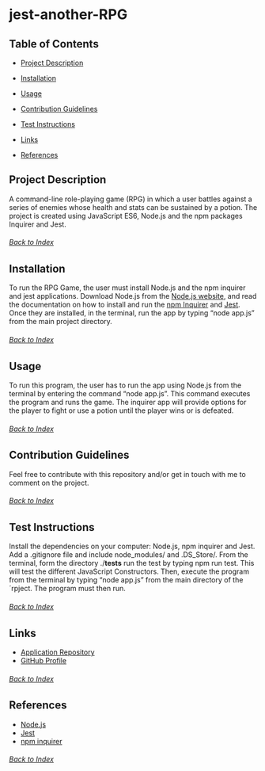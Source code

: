 # jest-another-RPG
## Table of Contents
- [Project Description](#Project-Description)

- [Installation](#Installation)

- [Usage](#Usage)

- [Contribution Guidelines](#Contribution-Guidelines)

- [Test Instructions](#Test-Instructions)

- [Links](#Links)

- [References](#References)


## Project Description
A command-line role-playing game (RPG) in which a user battles against a series of enemies whose health and stats can be sustained by a potion. The project is created using JavaScript ES6, Node.js and the npm packages Inquirer and Jest.
###### [Back to Index](#Table-of-Contents)


## Installation
To run the RPG Game, the user must install Node.js and the npm inquirer and jest applications. Download Node.js from the [Node.js website](https://nodejs.org/en/), and read the documentation on how to install and run the [npm Inquirer](https://www.npmjs.com/package/inquirer) and [Jest](https://jestjs.io/docs/getting-started). Once they are installed, in the terminal, run the app by typing “node app.js” from the main project directory.
###### [Back to Index](#Table-of-Contents)
	

## Usage
To run this program, the user has to run the app using Node.js from the terminal by entering the command “node app.js”. This command executes the program and runs the game. The inquirer app will provide options for the player to fight or use a potion until the player wins or is defeated.
###### [Back to Index](#Table-of-Contents)
	

## Contribution Guidelines
Feel free to contribute with this repository and/or get in touch with me to comment on the project.
###### [Back to Index](#Table-of-Contents)
	

## Test Instructions
Install the dependencies on your computer: Node.js, npm inquirer and Jest. Add a .gitignore file and include node_modules/ and .DS_Store/.
From the terminal, form the directory ./__tests__ run the test by typing npm run test. This will test the different JavaScript Constructors. Then, execute the program from the terminal by typing “node app.js” from the main directory of the ´rpject. The program must then run.
###### [Back to Index](#Table-of-Contents)


## Links
- [Application Repository](https://github.com/AlexJCturbo/jest-another-RPG)
- [GitHub Profile](https://github.com/AlexJCturbo)
###### [Back to Index](#Table-of-Contents)


## References
- [Node.js](https://nodejs.org/en/)
- [Jest](https://jestjs.io/docs/getting-started)
- [npm inquirer](https://www.npmjs.com/package/inquirer)
###### [Back to Index](#Table-of-Contents)